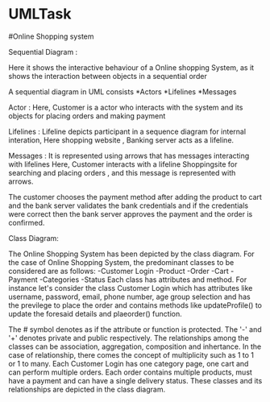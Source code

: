 # UMLTask
#Online Shopping system




Sequential Diagram :

Here it shows the interactive behaviour of a Online shopping System, as it shows
the interaction between objects in a sequential order

A sequential diagram in UML consists
*Actors
*Lifelines
*Messages

Actor : Here, Customer is a actor who interacts with the system and its objects for
        placing orders and making payment

Lifelines : Lifeline depicts participant in a sequence diagram for internal interation,
            Here shopping website , Banking server acts as a lifeline.

Messages : It is represented using arrows that has messages interacting with lifelines
           Here, Customer interacts with a lifeline Shoppingsite for searching and placing orders , 
           and this message is represented with arrows.

The customer chooses the payment method after adding the product to cart and the bank server validates the bank
credentials and if the credentials were correct then the bank server approves the payment and the order is confirmed.

Class Diagram:
 
The Online Shopping System has been depicted by the class diagram. For the case of Online Shopping System, the predominant classes to be considered are as follows:
-Customer Login
-Product
-Order
-Cart
-Payment 
-Categories
-Status
Each class has attributes and method. For instance let's consider the class Customer Login which has attributes like
username, password, email, phone number, age group selection and has the previlege to place the order and contains methods like 
updateProfile() to update the foresaid details and plaeorder() function.

The # symbol denotes as if the attribute or function is protected. The '-' and '+' denotes private and public respectively. The relationships among the classes can be association, aggregation, composition and inhertance. In the case of relationship, there comes the concept of multiplicity such as 
1 to 1 or 1 to many.
Each Customer Login has one category page, one cart and can perform multiple orders. Each order contains multiple products, must have a payment and can have a single delivery status. These classes and its relationships are depicted in the class diagram.



